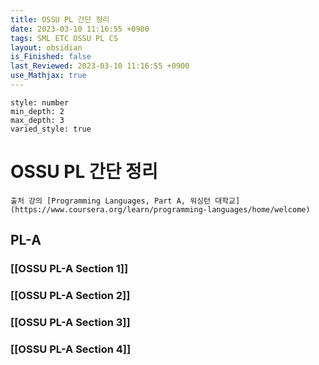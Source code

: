 ```yaml
---
title: OSSU PL 간단 정리
date: 2023-03-10 11:16:55 +0900
tags: SML ETC OSSU PL CS
layout: obsidian
is_Finished: false
last_Reviewed: 2023-03-10 11:16:55 +0900
use_Mathjax: true
---
```


```toc
style: number
min_depth: 2
max_depth: 3
varied_style: true
```

# OSSU PL 간단 정리
```ad-quote
출처 강의 [Programming Languages, Part A, 워싱턴 대학교](https://www.coursera.org/learn/programming-languages/home/welcome)
```
## PL-A
### [[OSSU PL-A Section 1]]
### [[OSSU PL-A Section 2]] 
### [[OSSU PL-A Section 3]]
### [[OSSU PL-A Section 4]]


